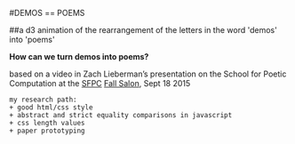 #DEMOS == POEMS

##a d3 animation of the rearrangement of the letters in the word 'demos' into 'poems'

**How can we turn demos into poems?**

based on a video in Zach Lieberman&rsquo;s presentation on the School for Poetic Computation at the [SFPC](http://sfpc.io) [Fall Salon](http://blog.sfpc.io/post/128720923751/sfpc-salon), Sept 18 2015

```
my research path:
+ good html/css style
+ abstract and strict equality comparisons in javascript
+ css length values
+ paper prototyping
```
